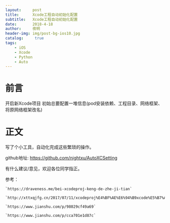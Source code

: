 ```yaml
---
layout:     post
title:      Xcode工程自动初始化配置
subtitle:   Xcode工程自动初始化配置
date:       2018-4-18
author:     夜明
header-img: img/post-bg-ios10.jpg
catalog: 	 true
tags:
    - iOS
    - Xcode
    - Python
    - Auto
---
```



# 前言

开启新Xcode项目 初始总要配置一堆信息(pod安装依赖、工程目录、网络框架、将原网络框架改名)

# 正文

写了个小工具，自动化完成这些繁琐的操作。

github地址: https://github.com/nightxu/AutoXCSetting

有什么建议/意见，欢迎各位同学指正。


参考：

    `https://draveness.me/bei-xcodeproj-keng-de-zhe-ji-tian`
    
    `http://xttxqjfg.cn/2017/07/11/xcodeproj%E4%BF%AE%E6%94%B9xcode%E5%B7%A5%E7%A8%8B%E6%96%87%E4%BB%B6/`
    
    `https://www.jianshu.com/p/98029cf49a69`
    
    `https://www.jianshu.com/p/cca701e1d87c`
    
